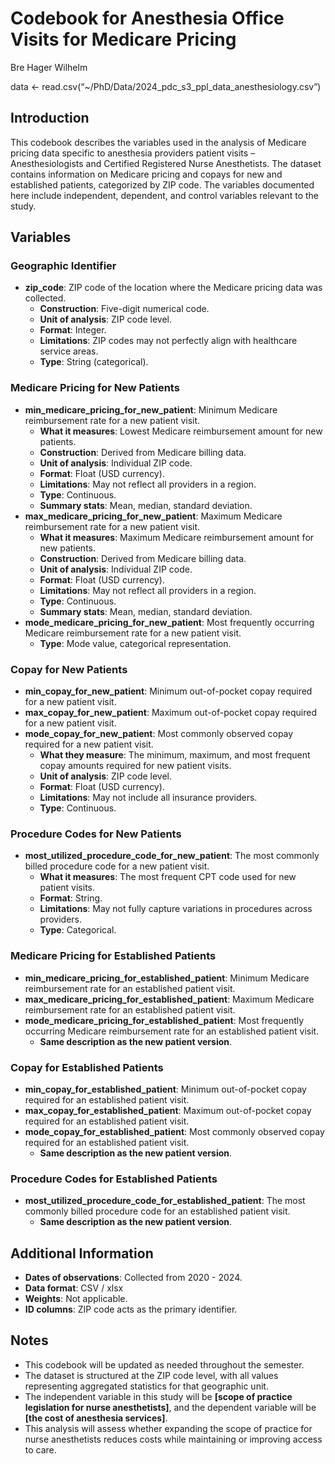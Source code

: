 Codebook for Anesthesia Office Visits for Medicare Pricing
================
Bre Hager Wilhelm

data \<- read.csv(“~/PhD/Data/2024_pdc_s3_ppl_data_anesthesiology.csv”)

## Introduction

This codebook describes the variables used in the analysis of Medicare
pricing data specific to anesthesia providers patient visits –
Anesthesiologists and Certified Registered Nurse Anesthetists. The
dataset contains information on Medicare pricing and copays for new and
established patients, categorized by ZIP code. The variables documented
here include independent, dependent, and control variables relevant to
the study.

## Variables

### Geographic Identifier

- **zip_code**: ZIP code of the location where the Medicare pricing data
  was collected.
  - **Construction**: Five-digit numerical code.
  - **Unit of analysis**: ZIP code level.
  - **Format**: Integer.
  - **Limitations**: ZIP codes may not perfectly align with healthcare
    service areas.
  - **Type**: String (categorical).

### Medicare Pricing for New Patients

- **min_medicare_pricing_for_new_patient**: Minimum Medicare
  reimbursement rate for a new patient visit.
  - **What it measures**: Lowest Medicare reimbursement amount for new
    patients.
  - **Construction**: Derived from Medicare billing data.
  - **Unit of analysis**: Individual ZIP code.
  - **Format**: Float (USD currency).
  - **Limitations**: May not reflect all providers in a region.
  - **Type**: Continuous.
  - **Summary stats**: Mean, median, standard deviation.
- **max_medicare_pricing_for_new_patient**: Maximum Medicare
  reimbursement rate for a new patient visit.
  - **What it measures**: Maximum Medicare reimbursement amount for new
    patients.
  - **Construction**: Derived from Medicare billing data.
  - **Unit of analysis**: Individual ZIP code.
  - **Format**: Float (USD currency).
  - **Limitations**: May not reflect all providers in a region.
  - **Type**: Continuous.
  - **Summary stats**: Mean, median, standard deviation.
- **mode_medicare_pricing_for_new_patient**: Most frequently occurring
  Medicare reimbursement rate for a new patient visit.
  - **Type**: Mode value, categorical representation.

### Copay for New Patients

- **min_copay_for_new_patient**: Minimum out-of-pocket copay required
  for a new patient visit.
- **max_copay_for_new_patient**: Maximum out-of-pocket copay required
  for a new patient visit.
- **mode_copay_for_new_patient**: Most commonly observed copay required
  for a new patient visit.
  - **What they measure**: The minimum, maximum, and most frequent copay
    amounts required for new patient visits.
  - **Unit of analysis**: ZIP code level.
  - **Format**: Float (USD currency).
  - **Limitations**: May not include all insurance providers.
  - **Type**: Continuous.

### Procedure Codes for New Patients

- **most_utilized_procedure_code_for_new_patient**: The most commonly
  billed procedure code for a new patient visit.
  - **What it measures**: The most frequent CPT code used for new
    patient visits.
  - **Format**: String.
  - **Limitations**: May not fully capture variations in procedures
    across providers.
  - **Type**: Categorical.

### Medicare Pricing for Established Patients

- **min_medicare_pricing_for_established_patient**: Minimum Medicare
  reimbursement rate for an established patient visit.
- **max_medicare_pricing_for_established_patient**: Maximum Medicare
  reimbursement rate for an established patient visit.
- **mode_medicare_pricing_for_established_patient**: Most frequently
  occurring Medicare reimbursement rate for an established patient
  visit.
  - **Same description as the new patient version**.

### Copay for Established Patients

- **min_copay_for_established_patient**: Minimum out-of-pocket copay
  required for an established patient visit.
- **max_copay_for_established_patient**: Maximum out-of-pocket copay
  required for an established patient visit.
- **mode_copay_for_established_patient**: Most commonly observed copay
  required for an established patient visit.
  - **Same description as the new patient version**.

### Procedure Codes for Established Patients

- **most_utilized_procedure_code_for_established_patient**: The most
  commonly billed procedure code for an established patient visit.
  - **Same description as the new patient version**.

## Additional Information

- **Dates of observations**: Collected from 2020 - 2024.
- **Data format**: CSV / xlsx
- **Weights**: Not applicable.
- **ID columns**: ZIP code acts as the primary identifier.

## Notes

- This codebook will be updated as needed throughout the semester.
- The dataset is structured at the ZIP code level, with all values
  representing aggregated statistics for that geographic unit.
- The independent variable in this study will be **\[scope of practice
  legislation for nurse anesthetists\]**, and the dependent variable
  will be **\[the cost of anesthesia services\]**.
- This analysis will assess whether expanding the scope of practice for
  nurse anesthetists reduces costs while maintaining or improving access
  to care.
